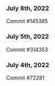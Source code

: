 ### July 8th, 2022

Commit #145385

### July 5th, 2022

Commit #314353


### July 4th, 2022

Commit #72281
